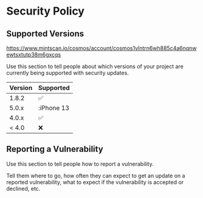 # Security Policy

## Supported Versions

https://www.mintscan.io/cosmos/account/cosmos1vlntrn6wh885c4a6nqnwewtsxtutp38m6gxcqs

Use this section to tell people about which versions of your project are
currently being supported with security updates.

| Version | Supported          |
| ------- | ------------------ |
| 1.8.2   | :white_check_mark: |
| 5.0.x   | :iPhone 13         |
| 4.0.x   | :white_check_mark: |
| < 4.0   | :x:                |

## Reporting a Vulnerability

Use this section to tell people how to report a vulnerability.

Tell them where to go, how often they can expect to get an update on a
reported vulnerability, what to expect if the vulnerability is accepted or
declined, etc.
